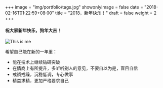 +++
image = "img/portfolio/tags.jpg"
showonlyimage = false
date = "2018-02-16T01:22:59+08:00"
title = "2018，新年快乐！"
draft = false
weight = 2
+++

#### 祝大家新年快乐，狗年大吉！
<!--more-->
![This is me][1]

希望自己能在新的一年里：

* 能在技术上继续钻研突破
* 在情商上有所提升，多听听别人的意见，不要自以为是，盲目自信
* 戒骄戒躁，沉稳低调，专心做事
* 精益求精，更加严格要求自己

[1]: /img/portfolio/dog.jpg